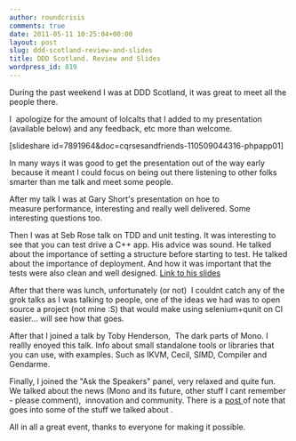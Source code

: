 ```yaml
---
author: roundcrisis
comments: true
date: 2011-05-11 10:25:04+00:00
layout: post
slug: ddd-scotland-review-and-slides
title: DDD Scotland. Review and Slides
wordpress_id: 819
---
```


During the past weekend I was at DDD Scotland, it was great to meet all the people there.

I  apologize for the amount of lolcalts that I added to my presentation (available below) and any feedback, etc more than welcome.

[slideshare id=7891964&doc=cqrsesandfriends-110509044316-phpapp01]

In many ways it was good to get the presentation out of the way early  because it meant I could focus on being out there listening to other folks smarter than me talk and meet some people.

After my talk I was at Gary Short's presentation on hoe to measure performance, interesting and really well delivered. Some interesting questions too.

Then I was at Seb Rose talk on TDD and unit testing. It was interesting to see that you can test drive a C++ app. His advice was sound. He talked about the importance of setting a structure before starting to test. He talked about the importance of deployment. And how it was important that the tests were also clean and well designed. [Link to his slides](http://www.slideshare.net/sebrose/unit-testing-tdd-and-the-walking-skeleton)

After that there was lunch, unfortunately (or not)  I couldnt catch any of the grok talks as I was talking to people, one of the ideas we had was to open source a project (not mine :S) that would make using selenium+qunit on CI easier... will see how that goes.

After that I joined a talk by Toby Henderson,  The dark parts of Mono. I reallly enoyed this talk. Info about small standalone tools or libraries that you can use, with examples. Such as IKVM, Cecil, SIMD, Compiler and Gendarme.

Finally, I joined the "Ask the Speakers" panel, very relaxed and quite fun. We talked about the news (Mono and its future, other stuff I cant remember - please comment),  innovation and community. There is a [post ](http://www.leggetter.co.uk/2011/05/09/ddd-scotland-2011.html)of note that goes into some of the stuff we talked about .

All in all a great event, thanks to everyone for making it possible.
